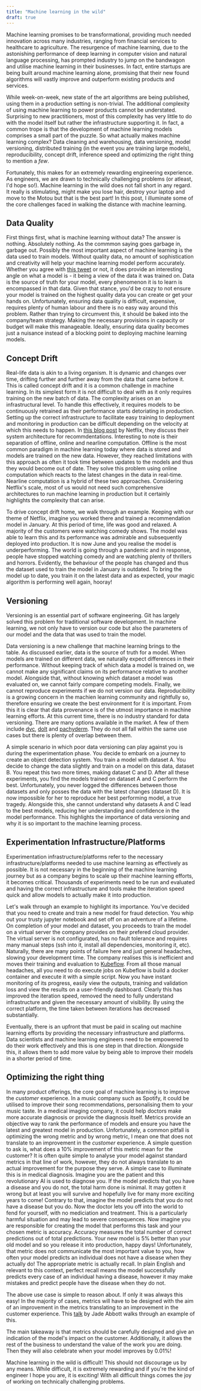 ```yaml
---
title: "Machine learning in the wild"
draft: true
---
```


[comment]: # (https://a16z.com/2020/02/16/the-new-business-of-ai-and-how-its-different-from-traditional-software/)
[comment]: # (https://medium.com/@nlauchande/review-notes-of-ml-platforms-uber-michelangelo-e133eb6031da)
[comment]: # (hidden technical debt of machine learning)

Machine learning promises to be transformational, providing much needed innovation across many industries, ranging from financial services to healthcare to agriculture. The resurgence of machine learning, due to the astonishing performance of deep learning in computer vision and natural language processing, has prompted industry to jump on the bandwagon and utilise machine learning in their businesses. In fact, entire startups are being built around machine learning alone, promising that their new found algorithms will vastly improve and outperform existing products and services.

While week-on-week, new state of the art algorithms are being published, using them in a production setting is non-trivial.
The additional complexity of using machine learning to power products cannot be understated. Surprising to new practitioners, most of this complexity has very little to do with the model itself but rather the infrastructure supporting it. In fact, a common trope is that the development of machine learning models comprises a small part of the puzzle. So what actually makes machine learning complex? Data cleaning and warehousing, data versioning, model versioning, distributed training (in the event you are training large models), reproducibility, concept drift, inference speed and optimizing the right thing to mention a *few*.

Fortunately, this makes for an extremely rewarding engineering experience. As engineers, we are drawn to technically challenging problems (or atleast, I'd hope so!). Machine learning in the wild does not fall short in any regard. It really is stimulating, might make you lose hair, destroy your laptop and move to the Motou but that is the best part! In this post, I illuminate some of the core challenges faced in walking the distance with machine learning.

## Data Quality

First things first, what is machine learning without data? The answer is nothing. Absolutely nothing. As the commmon saying goes garbage in, garbage out. Possibly the most important aspect of machine learning is the data used to train models. Without quality data, no amount of sophistication and creativity will help your machine learning model perform accurately. Whether you agree with [this tweet](https://twitter.com/jacobmenick/status/1260658763687538688) or not, it does provide an interesting angle on what a model is - it being a view of the data it was trained on. Data is the source of truth for your model, every phenomenon it is to learn is encompassed in that data. Given that stance, you'd be crazy to not ensure your model is trained on the highest quality data you can create or get your hands on. Unfortunately, ensuring data quality is difficult, expensive, requires plenty of human labour and there is no easy way around this problem. Rather than trying to circumvent this, it should be baked into the company/team strategy. Making the necessary provisions in capacity or budget will make this manageable. Ideally, ensuring data quality becomes just a nuisance instead of a blocking point to deploying machine learning models.

## Concept Drift

Real-life data is akin to a living organism. It is dynamic and changes over time, drifting further and further away from the data that came before it. This is called concept drift and it is a common challenge in machine learning. In its simplest form it is not difficult to deal with as it only requires training on the new batch of data. The complexity arises on an infrastructural level. To handle this effectively, it requires models to be continuously retrained as their performance starts detoriating in production. Setting up the correct infrastructure to facilitate easy training to deployment and monitoring in production can be difficult depending on the velocity at which this needs to happen. In [this blog post](https://netflixtechblog.com/system-architectures-for-personalization-and-recommendation-e081aa94b5d8) by Netflix, they discuss their system architecture for recommdentations. Interesting to note is their separation of offline, online and nearline computation. Offline is the most common paradigm in machine learning today where data is stored and models are trained on the new data. However, they reached limitations with this approach as often it took time between updates to the models and thus they would become out of date. They solve this problem using online computation which reacts to the latest changes in the data in real-time. Nearline computation is a hybrid of these two approaches. Considering Netflix's scale, most of us would not need such comprehensive architectures to run machine learning in production but it certainly highlights the complexity that can arise.

To drive concept drift home, we walk through an example. Keeping with our theme of Netflix, imagine you worked there and trained a recommendation model in January. At this period of time, life was good and relaxed. A majority of the customers were watching comedy shows. The model was able to learn this and its performance was admirable and subsequently deployed into production. It is now June and you realise the model is underperforming. The world is going through a pandemic and in response, people have stopped watching comedy and are watching plenty of thrillers and horrors. Evidently, the behaviour of the people has changed and thus the dataset used to train the model in January is outdated. To bring the model up to date, you train it on the latest data and as expected, your magic algorithm is performing well again, hooray!

## Versioning

Versioning is an essential part of software engineering. Git has largely solved this problem for traditional software development. In machine learning, we not only have to version our code but also the parameters of our model and the data that was used to train the model.

Data versioning is a new challenge that machine learning brings to the table. As discussed earlier, data is the source of truth for a model. When models are trained on different data, we naturally expect differences in their performance. Without keeping track of which data a model is trained on, we cannot make any significant claims on its performance relative to another model. Alongside that, without knowing which dataset a model was evaluated on, we cannot fairly compare competing models. Finally, we cannot reproduce experiments if we do not version our data. Reproducibility is a growing concern in the machien learning community and rightfully so, therefore ensuring we create the best environment for it is important. From this it is clear that data provenance is of the utmost importance in machine learning efforts. At this current time, there is no industry standard for data versioning. There are many options available in the market. A few of them include [dvc](https://dvc.org/), [dolt](https://www.liquidata.co/) and [pachyderm](https://www.pachyderm.com/data-lineage/). They do not all fall within the same use cases but there is plenty of overlap between them.

A simple scenario in which poor data versioning can play against you is during the experimentation phase. You decide to embark on a journey to create an object detection system. You train a model with dataset A. You decide to change the data slightly and train on a model on this data, dataset B. You repeat this two more times, making dataset C and D. After all these experiments, you find the models trained on dataset A and C perform the best. Unfortunately, you never logged the differences between those datasets and only posses the data with the latest changes (dataset D). It is now impossible for her to reproduce her best performing model, a true tragedy. Alongside this, she cannot understand why datasets A and C lead to the best models, reducing her understanding and confidence in the model performance. This highlights the importance of data versioning and why it is so important to the machine learning process.

## Experimentation Infrastructure/Platforms

Experimentation infrastructure/platforms refer to the necessary infrastructure/platforms needed to use machine learning as effectively as possible. It is not necessary in the beginning of the machine learning journey but as a company begins to scale up their machine learning efforts, it becomes critical. Thousands of experiments need to be run and evaluated and having the correct infrastructure and tools make the iteration speed quick and allow models to actually make it into production.

Let's walk through an example to highlight its importance. You've decided that you need to create and train a new model for fraud detection. You whip out your trusty jupyter notebook and set off on an adventure of a lifetime. On completion of your model and dataset, you proceeds to train the model on a virtual server the company provides on their prefered cloud provider. The virtual server is not configurated, has no fault tolerance and requires many manual steps (ssh into it, install all dependencies, monitoring it, etc). Naturally, there are many points of failure here and just general headaches, slowing your development time. The company realises this is inefficient and moves their training and evaluation to [Kubeflow](https://www.kubeflow.org/). From all those manual headaches, all you need to do execute jobs on Kubeflow is build a docker container and execute it with a simple script. Now you have instant monitoring of its progress, easily view the outputs, training and validation loss and view the results on a user-friendly dashboard. Clearly this has improved the iteration speed, removed the need to fully understand infrastructure and given the necessary amount of visibility. By using the correct platform, the time taken between iterations has decreased substantially.

Eventually, there is an upfront that must be paid in scaling out machine learning efforts by providing the necessary infrastructure and platforms. Data scientists and machine learning engineers need to be empowered to do their work effectively and this is one step in that direction. Alongside this, it allows them to add more value by being able to improve their models in a shorter period of time.


## Optimizing the right thing

In many product offerings, the core goal of machine learning is to improve the *customer* experience. In a music company such as Spotify, it could be utilised to improve their song recommendations, personalising them to your music taste. In a medical imaging company, it could help doctors make more accurate diagnosis or provide the diagnosis itself. Metrics provide an objective way to rank the performance of models and ensure you have the latest and greatest model in production. Unfortunately, a common pitfall is optimizing the wrong metric and by wrong metric, I mean one that does not translate to an improvement in the *customer* experience. A simple question to ask is, what does a 10% improvement of this metric mean for the customer? It is often quite simple to analyse your model against standard metrics in that line of work, however, they do not always translate to an actual improvement for the purpose they serve. A simple case to illuminate this is in medical diagnosis. Imagine you are the patient and this revolutionary AI is used to diagnose you. If the model predicts that you have a disease and you do not, the total harm done is minimal. It may gotten it wrong but at least you will survive and hopefully live for many more exciting years to come! Contrary to that, imagine the model predicts that you do not have a disease but you do. Now the doctor lets you off into the world to fend for yourself, with no mediciation and treatment. This is a particularly harmful situation and may lead to severe consequences. Now imagine you are responsible for creating the model that performs this task and your chosen metric is accuracy. Accuracy measures the total number of correct predictions out of total predictions. Your new model is 5% better than your old model and so you release it into production, happy days! Unfortunately, that metric does not communicate the most important value to you, how often your model predicts an individual does not have a disease when they actually do! The appropriate metric is actually recall. In plain English and relevant to this context, perfect recall means the model successfully predicts every case of an individual having a disease, however it may make mistakes and predict people have the disease when they do not.

The above use case is simple to reason about. If only it was always this easy! In the majority of cases, metrics will have to be designed with the aim of an improvement in the metrics translating to an improvement in the customer experience. This [talk]() by Jade Abbott walks through an example of this.

The main takeaway is that metrics should be carefully designed and give an indication of the model's impact on the customer. Additionally, it allows the rest of the business to understand the value of the work you are doing. Then they will also celebrate when your model improves by 0.01%!

Machine learning in the wild is difficult! This should not discourage us by any means. While difficult, it is extremely rewarding and if you're the kind of engineer I hope you are, it is exciting! With all difficult things comes the joy of working on technically challenging problems.